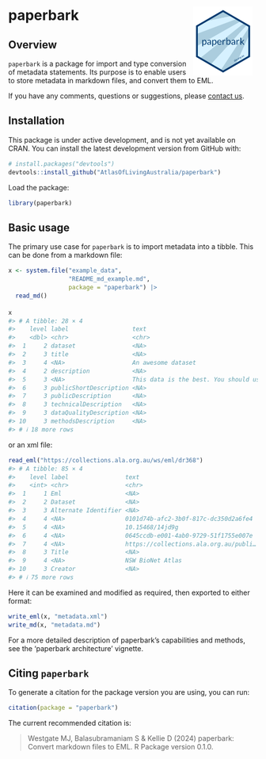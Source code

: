 
<!-- README.md is generated from README.Rmd. Please edit that file -->

# paperbark <img src="man/figures/logo.png" align="right" style="margin: 0px 10px 0px 10px;" alt="" width="120"/><br>

## Overview

`paperbark` is a package for import and type conversion of metadata
statements. Its purpose is to enable users to store metadata in markdown
files, and convert them to EML.

If you have any comments, questions or suggestions, please [contact
us](mailto:support@ala.org.au).

## Installation

This package is under active development, and is not yet available on
CRAN. You can install the latest development version from GitHub with:

``` r
# install.packages("devtools")
devtools::install_github("AtlasOfLivingAustralia/paperbark")
```

Load the package:

``` r
library(paperbark)
```

## Basic usage

The primary use case for `paperbark` is to import metadata into a
tibble. This can be done from a markdown file:

``` r
x <- system.file("example_data", 
                 "README_md_example.md", 
                 package = "paperbark") |>
  read_md()

x 
#> # A tibble: 28 × 4
#>    level label                  text                                  attributes
#>    <dbl> <chr>                  <chr>                                 <list>    
#>  1     2 dataset                <NA>                                  <lgl [1]> 
#>  2     3 title                  <NA>                                  <lgl [1]> 
#>  3     4 <NA>                   An awesome dataset                    <NULL>    
#>  4     2 description            <NA>                                  <lgl [1]> 
#>  5     3 <NA>                   This data is the best. You should us… <NULL>    
#>  6     3 publicShortDescription <NA>                                  <lgl [1]> 
#>  7     3 publicDescription      <NA>                                  <lgl [1]> 
#>  8     3 technicalDescription   <NA>                                  <lgl [1]> 
#>  9     3 dataQualityDescription <NA>                                  <lgl [1]> 
#> 10     3 methodsDescription     <NA>                                  <lgl [1]> 
#> # ℹ 18 more rows
```

or an xml file:

``` r
read_eml("https://collections.ala.org.au/ws/eml/dr368")
#> # A tibble: 85 × 4
#>    level label                text                                  attributes  
#>    <int> <chr>                <chr>                                 <list>      
#>  1     1 Eml                  <NA>                                  <named list>
#>  2     2 Dataset              <NA>                                  <named list>
#>  3     3 Alternate Identifier <NA>                                  <lgl [1]>   
#>  4     4 <NA>                 0101d74b-afc2-3b0f-817c-dc350d2a6fe4  <lgl [1]>   
#>  5     4 <NA>                 10.15468/14jd9g                       <lgl [1]>   
#>  6     4 <NA>                 0645ccdb-e001-4ab0-9729-51f1755e007e  <lgl [1]>   
#>  7     4 <NA>                 https://collections.ala.org.au/publi… <lgl [1]>   
#>  8     3 Title                <NA>                                  <named list>
#>  9     4 <NA>                 NSW BioNet Atlas                      <lgl [1]>   
#> 10     3 Creator              <NA>                                  <named list>
#> # ℹ 75 more rows
```

Here it can be examined and modified as required, then exported to
either format:

``` r
write_eml(x, "metadata.xml")
write_md(x, "metadata.md")
```

For a more detailed description of paperbark’s capabilities and methods,
see the ‘paperbark architecture’ vignette.

## Citing `paperbark`

To generate a citation for the package version you are using, you can
run:

``` r
citation(package = "paperbark")
```

The current recommended citation is:

> Westgate MJ, Balasubramaniam S & Kellie D (2024) paperbark: Convert
> markdown files to EML. R Package version 0.1.0.
